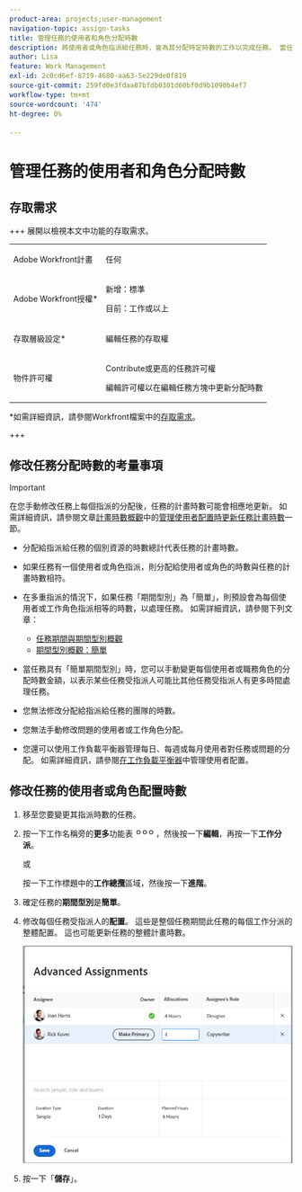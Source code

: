 ```yaml
---
product-area: projects;user-management
navigation-topic: assign-tasks
title: 管理任務的使用者和角色分配時數
description: 將使用者或角色指派給任務時，會為其分配特定時數的工作以完成任務。 當任務「期間型別」為「簡單」時，您可以手動修改指派給任務的每個使用者或工作角色的時數。
author: Lisa
feature: Work Management
exl-id: 2c0cd6ef-8719-4680-aa63-5e229de0f819
source-git-commit: 259fd0e3fdaa07bfdb0301d60bf0d9b1090b4ef7
workflow-type: tm+mt
source-wordcount: '474'
ht-degree: 0%

---
```


# 管理任務的使用者和角色分配時數

## 存取需求

+++ 展開以檢視本文中功能的存取需求。

<table style="table-layout:auto"> 
 <col> 
 <col> 
 <tbody> 
  <tr> 
   <td role="rowheader">Adobe Workfront計畫</td> 
   <td> <p>任何</p> </td> 
  </tr> 
  <tr> 
   <td role="rowheader">Adobe Workfront授權*</td> 
   <td> <p>新增：標準 </p>
   <p>目前：工作或以上</p> </td> 
  </tr> 
  <tr> 
   <td role="rowheader">存取層級設定*</td> 
   <td> <p>編輯任務的存取權</p> </td> 
  </tr> 
  <tr> 
   <td role="rowheader">物件許可權</td> 
   <td> <p>Contribute或更高的任務許可權</p> <p>編輯許可權以在編輯任務方塊中更新分配時數</p> </td> 
  </tr> 
 </tbody> 
</table>

*如需詳細資訊，請參閱Workfront檔案中的[存取需求](/help/quicksilver/administration-and-setup/add-users/access-levels-and-object-permissions/access-level-requirements-in-documentation.md)。

+++

## 修改任務分配時數的考量事項

>[!IMPORTANT]
>
>在您手動修改任務上每個指派的分配後，任務的計畫時數可能會相應地更新。 如需詳細資訊，請參閱文章[計畫時數概觀](../../../manage-work/tasks/task-information/planned-hours.md)中的[管理使用者配置時更新任務計畫時數](../../../manage-work/tasks/task-information/planned-hours.md#update)一節。

* 分配給指派給任務的個別資源的時數總計代表任務的計畫時數。
* 如果任務有一個使用者或角色指派，則分配給使用者或角色的時數與任務的計畫時數相符。
* 在多重指派的情況下，如果任務「期間型別」為「簡單」，則預設會為每個使用者或工作角色指派相等的時數，以處理任務。 如需詳細資訊，請參閱下列文章：

   * [任務期間與期間型別概觀](../../../manage-work/tasks/taskdurtn/task-duration-and-duration-type.md)
   * [期間型別概觀：簡單](../../../manage-work/tasks/taskdurtn/simple-duration-type.md)

* 當任務具有「簡單期間型別」時，您可以手動變更每個使用者或職務角色的分配時數金額，以表示某些任務受指派人可能比其他任務受指派人有更多時間處理任務。
* 您無法修改分配給指派給任務的團隊的時數。
* 您無法手動修改問題的使用者或工作角色分配。
* 您還可以使用工作負載平衡器管理每日、每週或每月使用者對任務或問題的分配。 如需詳細資訊，請參閱[在工作負載平衡器](../../../resource-mgmt/workload-balancer/manage-user-allocations-workload-balancer.md)中管理使用者配置。

## 修改任務的使用者或角色配置時數

1. 移至您要變更其指派時數的任務。
1. 按一下工作名稱旁的&#x200B;**更多**&#x200B;功能表![](assets/qs-more-icon-on-an-object.png)，然後按一下&#x200B;**編輯**，再按一下&#x200B;**工作分派**。

   或

   按一下工作標題中的&#x200B;**工作總攬**&#x200B;區域，然後按一下&#x200B;**進階**。

1. 確定任務的&#x200B;**期間型別**&#x200B;是&#x200B;**簡單**。
1. 修改每個任務受指派人的&#x200B;**配置**。 這些是整個任務期間此任務的每個工作分派的整體配置。 這也可能更新任務的整體計畫時數。

   ![修改配置](assets/advanced-assignments-duration-type-allocations.png)

1. 按一下「**儲存**」。
